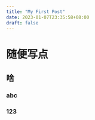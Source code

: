 ```yaml
---
title: "My First Post"
date: 2023-01-07T23:35:58+08:00
draft: false
---
```


# 随便写点
## 啥
### abc
### 123
